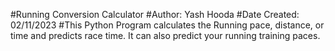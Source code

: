 #Running Conversion Calculator
#Author: Yash Hooda
#Date Created: 02/11/2023
#This Python Program calculates the Running pace, distance, or time and predicts race time. It can also predict your running training paces.
